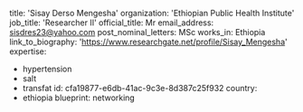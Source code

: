 title: 'Sisay Derso Mengesha'
organization: 'Ethiopian Public Health Institute'
job_title: 'Researcher II'
official_title: Mr
email_address: sisdres23@yahoo.com
post_nominal_letters: MSc
works_in: Ethiopia
link_to_biography: 'https://www.researchgate.net/profile/Sisay_Mengesha'
expertise:
  - hypertension
  - salt
  - transfat
id: cfa19877-e6db-41ac-9c3e-8d387c25f932
country:
  - ethiopia
blueprint: networking
